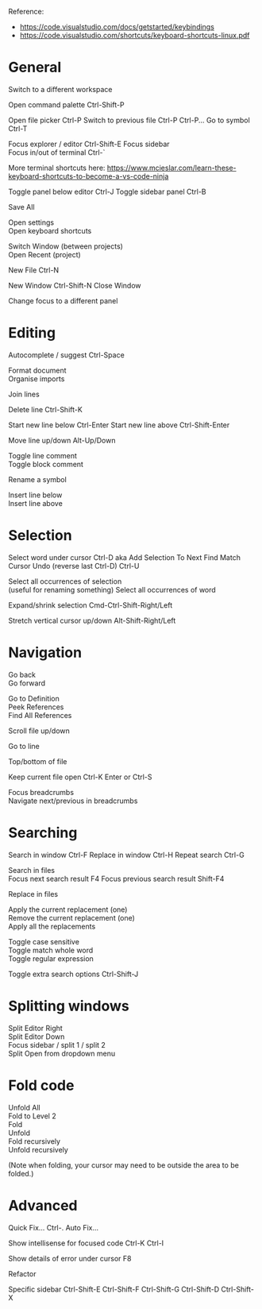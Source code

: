 Reference:
- https://code.visualstudio.com/docs/getstarted/keybindings
- https://code.visualstudio.com/shortcuts/keyboard-shortcuts-linux.pdf



# General

Switch to a different workspace        

Open command palette                   Ctrl-Shift-P

Open file picker                       Ctrl-P
Switch to previous file                Ctrl-P Ctrl-P...
Go to symbol                           Ctrl-T

Focus explorer / editor                Ctrl-Shift-E
Focus sidebar                          
Focus in/out of terminal               Ctrl-`

More terminal shortcuts here: https://www.mcieslar.com/learn-these-keyboard-shortcuts-to-become-a-vs-code-ninja

Toggle panel below editor              Ctrl-J
Toggle sidebar panel                   Ctrl-B

Save All                               

Open settings                          
Open keyboard shortcuts                

Switch Window (between projects)       
Open Recent (project)                  

New File                               Ctrl-N

New Window                             Ctrl-Shift-N
Close Window                           

Change focus to a different panel      



# Editing

Autocomplete / suggest                 Ctrl-Space

Format document                        
Organise imports                       

Join lines                             

Delete line                            Ctrl-Shift-K

Start new line below                   Ctrl-Enter
Start new line above                   Ctrl-Shift-Enter

Move line up/down                      Alt-Up/Down

Toggle line comment                    
Toggle block comment                   

Rename a symbol                        

Insert line below                      
Insert line above                      



# Selection

Select word under cursor               Ctrl-D
aka Add Selection To Next Find Match
Cursor Undo (reverse last Ctrl-D)      Ctrl-U

Select all occurrences of selection    
(useful for renaming something)
Select all occurrences of word         

Expand/shrink selection                Cmd-Ctrl-Shift-Right/Left

Stretch vertical cursor up/down        Alt-Shift-Right/Left



# Navigation

Go back                                
Go forward                             

Go to Definition                       
Peek References                        
Find All References                    

Scroll file up/down                    

Go to line                             

Top/bottom of file                     

Keep current file open                 Ctrl-K Enter
                                       or
                                       Ctrl-S

Focus breadcrumbs                      
Navigate next/previous in breadcrumbs  



# Searching

Search in window                       Ctrl-F
Replace in window                      Ctrl-H
Repeat search                          Ctrl-G

Search in files                        
Focus next search result               F4
Focus previous search result           Shift-F4

Replace in files                       

Apply the current replacement (one)    
Remove the current replacement (one)   
Apply all the replacements             

Toggle case sensitive                  
Toggle match whole word                
Toggle regular expression              

Toggle extra search options            Ctrl-Shift-J



# Splitting windows

Split Editor Right                     
Split Editor Down                      
Focus sidebar / split 1 / split 2      
Split Open from dropdown menu          



# Fold code

Unfold All                             
Fold to Level 2                        
Fold                                   
Unfold                                 
Fold recursively                       
Unfold recursively                     

(Note when folding, your cursor may need to be outside the area to be folded.)



# Advanced

Quick Fix...                           Ctrl-.
Auto Fix...                            

Show intellisense for focused code     Ctrl-K Ctrl-I

Show details of error under cursor     F8

Refactor                               

Specific sidebar                       Ctrl-Shift-E
                                       Ctrl-Shift-F
                                       Ctrl-Shift-G
                                       Ctrl-Shift-D
                                       Ctrl-Shift-X
